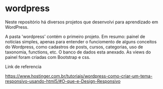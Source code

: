 # wordpress

Neste repositório há diversos projetos que desenvolvi para aprendizado em WordPress.

A pasta 'wordpress' contém o primeiro projeto. Em resumo: painel de noticias simples, apenas para entender o funciomento de alguns conceitos do Wordpress, como cadastros de posts, cursos, categorias, uso de taxonomia, functions, etc. O banco de dados esta anexado. As views do painel foram 
criadas com Bootstrap e css. 




































Link de referencia

https://www.hostinger.com.br/tutoriais/wordpress-como-criar-um-tema-responsivo-usando-html5/#O-que-e-Design-Responsivo